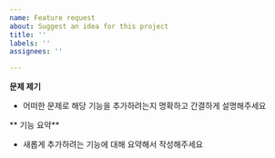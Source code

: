 ```yaml
---
name: Feature request
about: Suggest an idea for this project
title: ''
labels: ''
assignees: ''

---
```


**문제 제기**
- 어떠한 문제로 해당 기능을 추가하려는지 명확하고 간결하게 설명해주세요

** 기능 요약**
- 새롭게 추가하려는 기능에 대해 요약해서 작성해주세요
